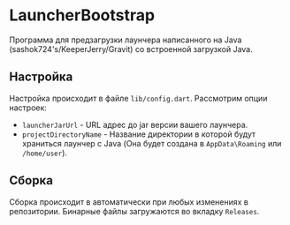 # LauncherBootstrap

Программа для предзагрузки лаунчера написанного на Java (sashok724's/KeeperJerry/Gravit) со встроенной загрузкой Java.

## Настройка

Настройка происходит в файле `lib/config.dart`. Рассмотрим опции настроек:
- `launcherJarUrl` - URL адрес до jar версии вашего лаунчера.
- `projectDirectoryName` - Название директории в которой будут храниться лаунчер с Java (Она будет создана в `AppData\Roaming` или `/home/user`).

## Сборка

Сборка происходит в автоматически при любых изменениях в репозитории. Бинарные файлы загружаются во вкладку `Releases`.